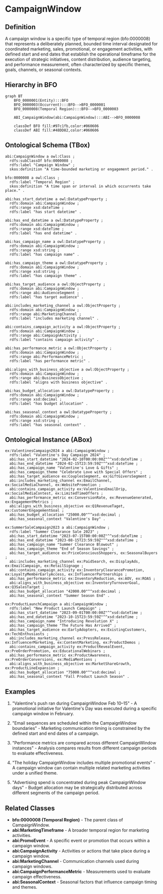 # CampaignWindow

## Definition
A campaign window is a specific type of temporal region (bfo:0000008) that represents a deliberately planned, bounded time interval designated for coordinated marketing, sales, promotional, or engagement activities, with defined start and end dates that establish the operational timeframe for the execution of strategic initiatives, content distribution, audience targeting, and performance measurement, often characterized by specific themes, goals, channels, or seasonal contexts.

## Hierarchy in BFO
```mermaid
graph BT
    BFO_0000001(Entity):::BFO
    BFO_0000003(Occurrent):::BFO-->BFO_0000001
    BFO_0000008(Temporal Region):::BFO-->BFO_0000003
    
    ABI_CampaignWindow(abi:CampaignWindow):::ABI-->BFO_0000008
    
    classDef BFO fill:#97c1fb,color:#060606
    classDef ABI fill:#48DD82,color:#060606
```

## Ontological Schema (TBox)
```turtle
abi:CampaignWindow a owl:Class ;
  rdfs:subClassOf bfo:0000008 ;
  rdfs:label "Campaign Window" ;
  skos:definition "A time-bounded marketing or engagement period." .

bfo:0000008 a owl:Class ;
  rdfs:label "Temporal Region" ;
  skos:definition "A time span or interval in which occurrents take place." .

abi:has_start_datetime a owl:DatatypeProperty ;
  rdfs:domain abi:CampaignWindow ;
  rdfs:range xsd:dateTime ;
  rdfs:label "has start datetime" .

abi:has_end_datetime a owl:DatatypeProperty ;
  rdfs:domain abi:CampaignWindow ;
  rdfs:range xsd:dateTime ;
  rdfs:label "has end datetime" .

abi:has_campaign_name a owl:DatatypeProperty ;
  rdfs:domain abi:CampaignWindow ;
  rdfs:range xsd:string ;
  rdfs:label "has campaign name" .

abi:has_campaign_theme a owl:DatatypeProperty ;
  rdfs:domain abi:CampaignWindow ;
  rdfs:range xsd:string ;
  rdfs:label "has campaign theme" .

abi:has_target_audience a owl:ObjectProperty ;
  rdfs:domain abi:CampaignWindow ;
  rdfs:range abi:AudienceSegment ;
  rdfs:label "has target audience" .

abi:includes_marketing_channel a owl:ObjectProperty ;
  rdfs:domain abi:CampaignWindow ;
  rdfs:range abi:MarketingChannel ;
  rdfs:label "includes marketing channel" .

abi:contains_campaign_activity a owl:ObjectProperty ;
  rdfs:domain abi:CampaignWindow ;
  rdfs:range abi:CampaignActivity ;
  rdfs:label "contains campaign activity" .

abi:has_performance_metric a owl:ObjectProperty ;
  rdfs:domain abi:CampaignWindow ;
  rdfs:range abi:PerformanceMetric ;
  rdfs:label "has performance metric" .

abi:aligns_with_business_objective a owl:ObjectProperty ;
  rdfs:domain abi:CampaignWindow ;
  rdfs:range abi:BusinessObjective ;
  rdfs:label "aligns with business objective" .

abi:has_budget_allocation a owl:DatatypeProperty ;
  rdfs:domain abi:CampaignWindow ;
  rdfs:range xsd:decimal ;
  rdfs:label "has budget allocation" .

abi:has_seasonal_context a owl:DatatypeProperty ;
  rdfs:domain abi:CampaignWindow ;
  rdfs:range xsd:string ;
  rdfs:label "has seasonal context" .
```

## Ontological Instance (ABox)
```turtle
ex:ValentinesCampaign2024 a abi:CampaignWindow ;
  rdfs:label "Valentine's Day Campaign 2024" ;
  abi:has_start_datetime "2024-02-10T00:00:00Z"^^xsd:dateTime ;
  abi:has_end_datetime "2024-02-15T23:59:59Z"^^xsd:dateTime ;
  abi:has_campaign_name "Valentine's Love & Gifts" ;
  abi:has_campaign_theme "Celebrate Love with Special Offers" ;
  abi:has_target_audience ex:CouplesSegment, ex:GiftGiversSegment ;
  abi:includes_marketing_channel ex:EmailChannel, ex:SocialMediaChannel, ex:WebsitePromotion ;
  abi:contains_campaign_activity ex:ValentinesEmailDrip, ex:SocialMediaContest, ex:LimitedTimeOffers ;
  abi:has_performance_metric ex:ConversionRate, ex:RevenueGenerated, ex:EngagementMetrics ;
  abi:aligns_with_business_objective ex:Q1RevenueTaget, ex:CustomerEngagementGoal ;
  abi:has_budget_allocation "25000.00"^^xsd:decimal ;
  abi:has_seasonal_context "Valentine's Day" .

ex:SummerSaleCampaign2023 a abi:CampaignWindow ;
  rdfs:label "Summer Clearance Sale 2023" ;
  abi:has_start_datetime "2023-07-15T00:00:00Z"^^xsd:dateTime ;
  abi:has_end_datetime "2023-08-15T23:59:59Z"^^xsd:dateTime ;
  abi:has_campaign_name "Summer Clearance Blowout" ;
  abi:has_campaign_theme "End of Season Savings" ;
  abi:has_target_audience ex:PriceConsciousShoppers, ex:SeasonalBuyers ;
  abi:includes_marketing_channel ex:PaidSearch, ex:DisplayAds, ex:EmailCampaign, ex:RetailSignage ;
  abi:contains_campaign_activity ex:InventoryClearancePromotion, ex:LoyaltyMemberEarlyAccess, ex:InfluencerPartnerships ;
  abi:has_performance_metric ex:InventoryReduction, ex:AOV, ex:ROAS ;
  abi:aligns_with_business_objective ex:InventoryTurnoverGoal, ex:Q3SalesTarget ;
  abi:has_budget_allocation "42000.00"^^xsd:decimal ;
  abi:has_seasonal_context "Summer Season End" .

ex:ProductLaunchCampaign a abi:CampaignWindow ;
  rdfs:label "New Product Launch Campaign" ;
  abi:has_start_datetime "2023-09-01T00:00:00Z"^^xsd:dateTime ;
  abi:has_end_datetime "2023-10-15T23:59:59Z"^^xsd:dateTime ;
  abi:has_campaign_name "Introducing Revolution X" ;
  abi:has_campaign_theme "The Future Has Arrived" ;
  abi:has_target_audience ex:EarlyAdopters, ex:ExistingCustomers, ex:TechEnthusiasts ;
  abi:includes_marketing_channel ex:PressRelease, ex:InfluencerMarketing, ex:ContentMarketing, ex:ProductDemos ;
  abi:contains_campaign_activity ex:ProductRevealEvent, ex:PreOrderPromotion, ex:EducationalWebinars ;
  abi:has_performance_metric ex:ProductAwareness, ex:PreOrderConversions, ex:MediaMentions ;
  abi:aligns_with_business_objective ex:MarketShareGrowth, ex:ProductLineExpansion ;
  abi:has_budget_allocation "75000.00"^^xsd:decimal ;
  abi:has_seasonal_context "Fall Product Launch Season" .
```

## Examples
1. "Valentine's push ran during CampaignWindow Feb 10–15" - A promotional initiative for Valentine's Day was executed during a specific campaign window in February.

2. "Email sequences are scheduled within the CampaignWindow boundaries" - Marketing communication timing is constrained by the defined start and end dates of a campaign.

3. "Performance metrics are compared across different CampaignWindow instances" - Analysis compares results from different campaign periods to evaluate effectiveness.

4. "The holiday CampaignWindow includes multiple promotional events" - A campaign window can contain multiple related marketing activities under a unified theme.

5. "Advertising spend is concentrated during peak CampaignWindow days" - Budget allocation may be strategically distributed across different segments of the campaign period.

## Related Classes
- **bfo:0000008 (Temporal Region)** - The parent class of CampaignWindow.
- **abi:MarketingTimeframe** - A broader temporal region for marketing activities.
- **abi:PromoEvent** - A specific event or promotion that occurs within a campaign window.
- **abi:CampaignActivity** - Activities or actions that take place during a campaign window.
- **abi:MarketingChannel** - Communication channels used during campaign windows.
- **abi:CampaignPerformanceMetric** - Measurements used to evaluate campaign effectiveness.
- **abi:SeasonalContext** - Seasonal factors that influence campaign timing and themes. 